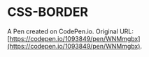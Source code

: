 # CSS-BORDER

A Pen created on CodePen.io. Original URL: [https://codepen.io/1093849/pen/WNMmgbx](https://codepen.io/1093849/pen/WNMmgbx).

